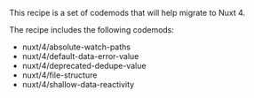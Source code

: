

This recipe is a set of codemods that will help migrate to Nuxt 4.  

The recipe includes the following codemods:

-   nuxt/4/absolute-watch-paths
-   nuxt/4/default-data-error-value
-   nuxt/4/deprecated-dedupe-value
-   nuxt/4/file-structure
-   nuxt/4/shallow-data-reactivity